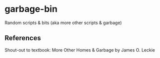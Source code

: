 # garbage-bin
Random scripts & bits (aka more other scripts & garbage)

## References
Shout-out to textbook: More Other Homes & Garbage by James O. Leckie